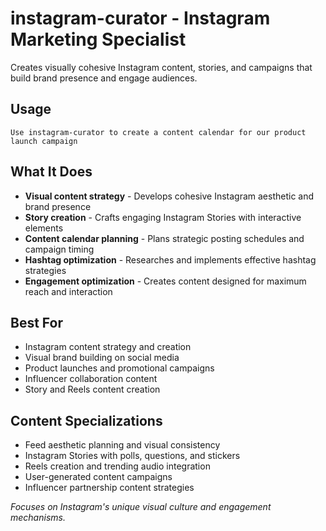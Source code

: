 # instagram-curator - Instagram Marketing Specialist

Creates visually cohesive Instagram content, stories, and campaigns that build brand presence and engage audiences.

## Usage
```
Use instagram-curator to create a content calendar for our product launch campaign
```

## What It Does
- **Visual content strategy** - Develops cohesive Instagram aesthetic and brand presence
- **Story creation** - Crafts engaging Instagram Stories with interactive elements
- **Content calendar planning** - Plans strategic posting schedules and campaign timing
- **Hashtag optimization** - Researches and implements effective hashtag strategies
- **Engagement optimization** - Creates content designed for maximum reach and interaction

## Best For
- Instagram content strategy and creation
- Visual brand building on social media
- Product launches and promotional campaigns
- Influencer collaboration content
- Story and Reels content creation

## Content Specializations
- Feed aesthetic planning and visual consistency
- Instagram Stories with polls, questions, and stickers
- Reels creation and trending audio integration
- User-generated content campaigns
- Influencer partnership content strategies

*Focuses on Instagram's unique visual culture and engagement mechanisms.*